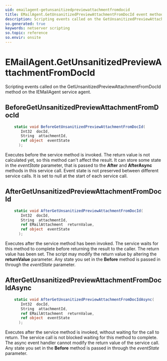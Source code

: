 ```yaml
---
uid: emailagent-getunsanitizedpreviewattachmentfromdocid
title: EMailAgent.GetUnsanitizedPreviewAttachmentFromDocId event method
description: Scripting events called on the GetUnsanitizedPreviewAttachmentFromDocId method on the EMailAgent service agent.
so.generated: true
keywords: netserver scripting
so.topic: reference
so.envir: onsite
---
```

# EMailAgent.GetUnsanitizedPreviewAttachmentFromDocId

Scripting events called on the <see cref='M:IEMailAgent.GetUnsanitizedPreviewAttachmentFromDocId'>GetUnsanitizedPreviewAttachmentFromDocId</see> method on the <see cref='IEMailAgent'>IEMailAgent</see>  service agent.

## BeforeGetUnsanitizedPreviewAttachmentFromDocId
```cs
    static void BeforeGetUnsanitizedPreviewAttachmentFromDocId(
       Int32  docId,
       String  attachmentId,
       ref object  eventState
      );
```
Executes before the service method is invoked.
The return value is not calculated yet, so this method can't affect the result.
It can store some state in the *eventState* parameter, that is passed to the **After** and **AfterAsync** methods in this service call.
Event state is not preserved between different service calls. It is set to null at the start of each service call.
## AfterGetUnsanitizedPreviewAttachmentFromDocId
```cs
    static void AfterGetUnsanitizedPreviewAttachmentFromDocId(
       Int32  docId,
       String  attachmentId,
       ref EMailAttachment  returnValue,
       ref object  eventState
      );
```
Executes after the service method has been invoked. The service waits for this method to complete before returning the result to the caller.
The return value has been set. The script may modify the return value by altering the **returnValue** parameter.
Any state you set in the **Before** method is passed in through the *eventState* parameter.
## AfterGetUnsanitizedPreviewAttachmentFromDocIdAsync
```cs
    static void AfterGetUnsanitizedPreviewAttachmentFromDocIdAsync(
       Int32  docId,
       String  attachmentId,
       ref EMailAttachment  returnValue,
       ref object  eventState
      );
```
Executes after the service method is invoked, without waiting for the call to return.
The service call is not blocked waiting for this method to complete.
The async event handler cannot modify the return value of the service call.
Any state you set in the **Before** method is passed in through the *eventState* parameter.


